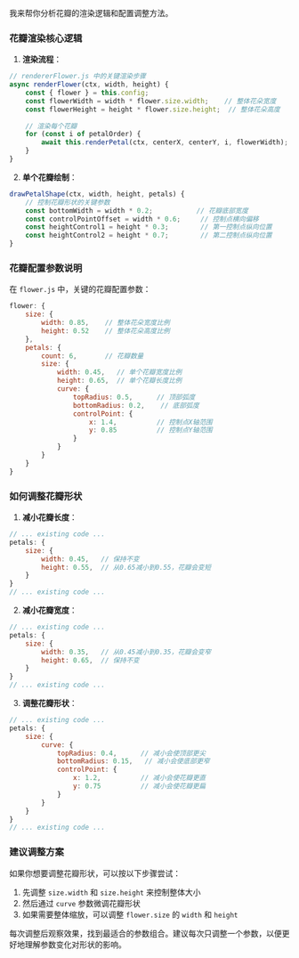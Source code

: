 我来帮你分析花瓣的渲染逻辑和配置调整方法。

### 花瓣渲染核心逻辑

1. **渲染流程**：
```javascript
// rendererFlower.js 中的关键渲染步骤
async renderFlower(ctx, width, height) {
    const { flower } = this.config;
    const flowerWidth = width * flower.size.width;    // 整体花朵宽度
    const flowerHeight = height * flower.size.height;  // 整体花朵高度
    
    // 渲染每个花瓣
    for (const i of petalOrder) {
        await this.renderPetal(ctx, centerX, centerY, i, flowerWidth);
    }
}
```

2. **单个花瓣绘制**：
```javascript
drawPetalShape(ctx, width, height, petals) {
    // 控制花瓣形状的关键参数
    const bottomWidth = width * 0.2;           // 花瓣底部宽度
    const controlPointOffset = width * 0.6;     // 控制点横向偏移
    const heightControl1 = height * 0.3;        // 第一控制点纵向位置
    const heightControl2 = height * 0.7;        // 第二控制点纵向位置
}
```

### 花瓣配置参数说明

在 `flower.js` 中，关键的花瓣配置参数：

```javascript
flower: {
    size: {
        width: 0.85,    // 整体花朵宽度比例
        height: 0.52    // 整体花朵高度比例
    },
    petals: {
        count: 6,       // 花瓣数量
        size: {
            width: 0.45,   // 单个花瓣宽度比例
            height: 0.65,  // 单个花瓣长度比例
            curve: {
                topRadius: 0.5,      // 顶部弧度
                bottomRadius: 0.2,    // 底部弧度
                controlPoint: {
                    x: 1.4,          // 控制点X轴范围
                    y: 0.85          // 控制点Y轴范围
                }
            }
        }
    }
}
```

### 如何调整花瓣形状

1. **减小花瓣长度**：
```javascript:miniprogram/utils/fuka/config/flower.js
// ... existing code ...
petals: {
    size: {
        width: 0.45,   // 保持不变
        height: 0.55,  // 从0.65减小到0.55，花瓣会变短
    }
}
// ... existing code ...
```

2. **减小花瓣宽度**：
```javascript:miniprogram/utils/fuka/config/flower.js
// ... existing code ...
petals: {
    size: {
        width: 0.35,   // 从0.45减小到0.35，花瓣会变窄
        height: 0.65,  // 保持不变
    }
}
// ... existing code ...
```

3. **调整花瓣形状**：
```javascript:miniprogram/utils/fuka/config/flower.js
// ... existing code ...
petals: {
    size: {
        curve: {
            topRadius: 0.4,      // 减小会使顶部更尖
            bottomRadius: 0.15,   // 减小会使底部更窄
            controlPoint: {
                x: 1.2,          // 减小会使花瓣更直
                y: 0.75          // 减小会使花瓣更扁
            }
        }
    }
}
// ... existing code ...
```

### 建议调整方案

如果你想要调整花瓣形状，可以按以下步骤尝试：

1. 先调整 `size.width` 和 `size.height` 来控制整体大小
2. 然后通过 `curve` 参数微调花瓣形状
3. 如果需要整体缩放，可以调整 `flower.size` 的 `width` 和 `height`

每次调整后观察效果，找到最适合的参数组合。建议每次只调整一个参数，以便更好地理解参数变化对形状的影响。
